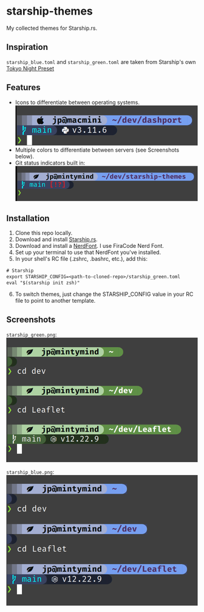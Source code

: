 # starship-themes

My collected themes for Starship.rs.

## Inspiration

`starship_blue.toml` and `starship_green.toml` are taken from Starship's own [Tokyo Night Preset](https://starship.rs/presets/tokyo-night.html)

## Features
- Icons to differentiate between operating systems.
    ![git status shown in terminal](screenshots/os_icon_shown.png)
- Multiple colors to differentiate between servers (see Screenshots below).
- Git status indicators built in:
    ![git status shown in terminal](screenshots/git_status_shown.png)


## Installation

1. Clone this repo locally.
2. Download and install [Starship.rs](https://starship.rs/guide/#%F0%9F%9A%80-installation).
3. Download and install a [NerdFont](https://www.nerdfonts.com/font-downloads). I use FiraCode Nerd Font.
4. Set up your terminal to use that NerdFont you've installed.
5. In your shell's RC file (.zshrc, .bashrc, etc.), add this:

```
# Starship
export STARSHIP_CONFIG=<path-to-cloned-repo>/starship_green.toml
eval "$(starship init zsh)"
```

6. To switch themes, just change the STARSHIP_CONFIG value in your RC file to point to another template.

## Screenshots

`starship_green.png`:
![starship_green.toml active in terminal](screenshots/green.png)

`starship_blue.png`:
![starship_blue.toml active in terminal](screenshots/blue.png)